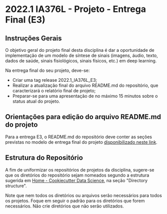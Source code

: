 # 2022.1 IA376L - Projeto - Entrega Final (E3)

## Instruções Gerais

O objetivo geral do projeto final desta disciplina é dar a oportunidade de implementação de um modelo de síntese de sinais (imagens, áudio, texto, dados de saúde, sinais fisiológicos, sinais físicos, etc.) em deep learning.

Na entrega final do seu projeto, deve-se:
 - Criar uma tag release 2022.1_IA376L_E3;
 - Realizar a atualização final do arquivo README.md do repositório, que caracterizará o relatório final de projeto;
 - Preparar-se para uma apresentação de no máximo 15 minutos sobre o status atual do projeto.

## Orientações para edição do arquivo README.md do projeto

Para a entrega E3, o README.md do repositório deve conter as seções previstas no modelo de entrega final do projeto [disponibilizado neste link](https://github.com/pdpcosta/dgm/blob/main/templates/E2-E3_template.md).

## Estrutura do Repositório

A fim de uniformizar os repositórios de projetos da disciplina, sugere-se que os diretórios do repositório sejam nomeados segundo a estrutura sugerida em [Home - Cookiecutter Data Science](https://drivendata.github.io/cookiecutter-data-science/), na seção "Directory structure".

Note que nem todos os diretórios ou arquivos serão necessários para todos os projetos. Foque em seguir o padrão para os diretórios que forem necessários. Não crie diretórios que não serão utilizados.


